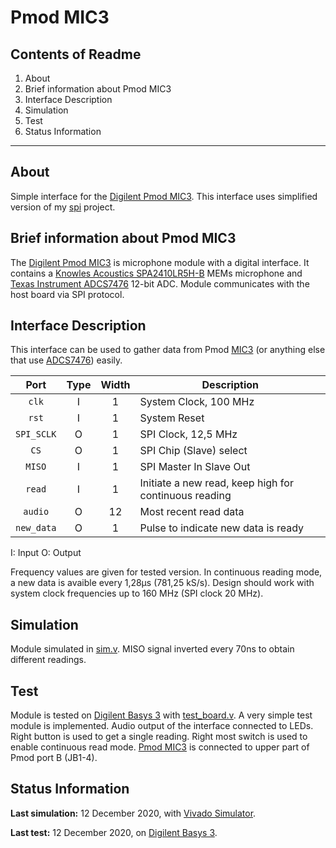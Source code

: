 # Pmod MIC3

## Contents of Readme

1. About
2. Brief information about Pmod MIC3
3. Interface Description
4. Simulation
5. Test
6. Status Information

---

## About

Simple interface for the [Digilent Pmod MIC3](https://reference.digilentinc.com/reference/pmod/pmodmic3/start). This interface uses simplified version of my [spi](https://gitlab.com/suoglu/spi) project.

## Brief information about Pmod MIC3

The [Digilent Pmod MIC3](https://reference.digilentinc.com/reference/pmod/pmodmic3/start) is microphone module with a digital interface. It contains a [Knowles Acoustics SPA2410LR5H-B](https://reference.digilentinc.com/_media/reference/pmod/pmodmic3/mic3microphone_datasheet.pdf) MEMs microphone and [Texas Instrument ADCS7476](http://www.ti.com/lit/ds/symlink/adcs7476.pdf) 12-bit ADC. Module communicates with the host board via SPI protocol.

## Interface Description

This interface can be used to gather data from Pmod [MIC3](https://reference.digilentinc.com/reference/pmod/pmodmic3/start) (or anything else that use [ADCS7476](http://www.ti.com/lit/ds/symlink/adcs7476.pdf)) easily.

|   Port   | Type | Width |  Description |
| :------: | :----: | :----: | ------ |
|  `clk`   |   I   | 1 | System Clock, 100 MHz |
|  `rst`   |   I   | 1 | System Reset |
|  `SPI_SCLK`   |   O   | 1 | SPI Clock, 12,5 MHz |
|  `CS`   |   O   | 1 | SPI Chip (Slave) select |
|  `MISO`   |   I   | 1 | SPI Master In Slave Out |
|  `read`   |   I   | 1 | Initiate a new read, keep high for continuous reading |
|  `audio`   |   O   | 12 | Most recent read data |
|  `new_data`   |   O   | 1 | Pulse to indicate new data is ready |

I: Input  O: Output

Frequency values are given for tested version. In continuous reading mode, a new data is avaible every 1,28µs (781,25 kS/s). Design should work with system clock frequencies up to 160 MHz (SPI clock 20 MHz).

## Simulation

Module simulated in [sim.v](Simulation/sim.v). MISO signal inverted every 70ns to obtain different readings.

## Test

Module is tested on [Digilent Basys 3](https://reference.digilentinc.com/reference/programmable-logic/basys-3/reference-manual) with [test_board.v](Test/test_board.v). A very simple test module is implemented. Audio output of the interface connected to LEDs. Right button is used to get a single reading. Right most switch is used to enable continuous read mode. [Pmod MIC3](https://reference.digilentinc.com/reference/pmod/pmodmic3/start) is connected to upper part of Pmod port B (JB1-4).

## Status Information

**Last simulation:** 12 December 2020, with [Vivado Simulator](https://www.xilinx.com/products/design-tools/vivado/simulator.html).

**Last test:** 12 December 2020, on [Digilent Basys 3](https://reference.digilentinc.com/reference/programmable-logic/basys-3/reference-manual).
